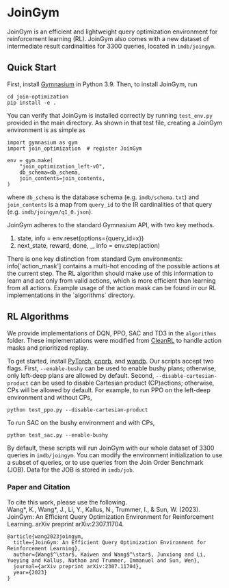 # JoinGym

JoinGym is an efficient and lightweight query optimization environment for reinforcement learning (RL). JoinGym also comes with a new dataset of intermediate result cardinalities for $3300$ queries, located in `imdb/joingym`.

## Quick Start
First, install [Gymnasium](https://gymnasium.farama.org/) in Python 3.9.
Then, to install JoinGym, run
```
cd join-optimization
pip install -e .
```

You can verify that JoinGym is installed correctly by running `test_env.py` provided in the main directory.
As shown in that test file, creating a JoinGym environment is as simple as
```
import gymnasium as gym
import join_optimization  # register JoinGym

env = gym.make(
    "join_optimization_left-v0",
    db_schema=db_schema,
    join_contents=join_contents,
)
```
where `db_schema` is the database schema (e.g. `imdb/schema.txt`) and `join_contents` is a map from `query_id` to the IR cardinalities of that query (e.g. `imdb/joingym/q1_0.json`).

JoinGym adheres to the standard Gymnasium API, with two key methods.
<ol>
  <li>
  state, info = env.reset(options={query_id=x})
  </li>
  <li>
  next_state, reward, done, _, info = env.step(action)
  </li>
</ol>
There is one key distinction from standard Gym environments: info['action_mask'] contains a multi-hot encoding of the possible actions at the current step. The RL algorithm should make use of this information to learn and act only from valid actions, which is more efficient than learning from all actions.
Example usage of the action mask can be found in our RL implementations in the `algorithms` directory.


## RL Algorithms

We provide implementations of DQN, PPO, SAC and TD3 in the `algorithms` folder. These implementations were modified from [CleanRL](https://github.com/vwxyzjn/cleanrl) to handle action masks and prioritized replay.

To get started, install
[PyTorch](https://pytorch.org/), [cpprb](https://ymd_h.gitlab.io/cpprb/api/), and [wandb](https://docs.wandb.ai/quickstart).
Our scripts accept two flags.
First, `--enable-bushy` can be used to enable bushy plans; otherwise, only left-deep plans are allowed by default. Second, `--disable-cartesian-product` can be used to disable Cartesian product (CP)actions; otherwise, CPs will be allowed by default.
For example, to run PPO on the left-deep environment and without CPs,
```
python test_ppo.py --disable-cartesian-product
```
To run SAC on the bushy environment and with CPs,
```
python test_sac.py --enable-bushy
```
By default, these scripts will run JoinGym with our whole dataset of $3300$ queries in `imdb/joingym`. You can modify the environment initialization to use a subset of queries, or to use queries from the Join Order Benchmark (JOB). Data for the JOB is stored in `imdb/job`.


### Paper and Citation
To cite this work, please use the following.
<br>
Wang*, K., Wang*, J., Li, Y., Kallus, N., Trummer, I., & Sun, W. (2023). JoinGym: An Efficient Query Optimization Environment for Reinforcement Learning. arXiv preprint arXiv:2307.11704.
```
@article{wang2023joingym,
  title={JoinGym: An Efficient Query Optimization Environment for Reinforcement Learning},
  author={Wang$^\star$, Kaiwen and Wang$^\star$, Junxiong and Li, Yueying and Kallus, Nathan and Trummer, Immanuel and Sun, Wen},
  journal={arXiv preprint arXiv:2307.11704},
  year={2023}
}
```